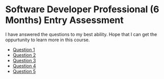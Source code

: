 # Software Developer Professional (6 Months) Entry Assessment

I have answered the questions to my best ability.
Hope that I can get the oppurtunity to learn more in this course.

- [Question 1](./src/q1.js)
- [Question 2](./src/q2.js)
- [Question 3](./src/q3.js)
- [Question 4](./src/q4.js)
- [Question 5](./src/q5.js)
